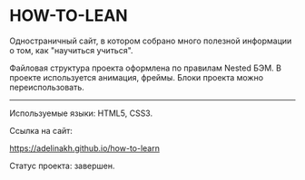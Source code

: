 # HOW-TO-LEAN

 Одностраничный сайт, в котором собрано много полезной информации о том, как "научиться учиться".

 Файловая структура проекта оформлена по правилам Nested БЭМ. В проекте используется анимация, фреймы. Блоки проекта можно переиспользовать.

---
Используемые языки: HTML5, CSS3.


Ссылка на сайт:

https://adelinakh.github.io/how-to-learn

Статус проекта: завершен.
